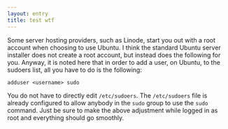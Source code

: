```yaml
---
layout: entry
title: test wtf
---
```

Some server hosting providers, such as Linode, start you out with a root account when choosing to use Ubuntu. I think the standard Ubuntu server installer does not create a root account, but instead does the following for you. Anyway, it is noted here that in order to add a user, on Ubuntu, to the sudoers list, all you have to do is the following:

```
adduser <username> sudo
```

You do not have to directly edit `/etc/sudoers`. The `/etc/sudoers` file is already configured to allow anybody in the `sudo` group to use the `sudo` command. Just be sure to make the above adjustment while logged in as root and everything should go smoothly.